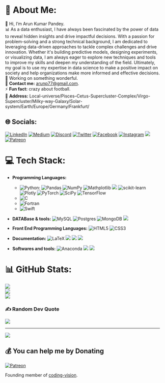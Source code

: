 # 💫 About Me:
👋 Hi, I’m Arun Kumar Pandey.<br>
📊 As a data enthusiast, I have always been fascinated by the power of data to reveal hidden insights and drive impactful decisions. With a passion for problem-solving and a strong technical background, I am dedicated to leveraging data-driven approaches to tackle complex challenges and drive innovation. Whether it's building predictive models, designing experiments, or visualizing data, I am always eager to explore new techniques and tools to improve my skills and deepen my understanding of the field. Ultimately, my goal is to use my expertise in data science to make a positive impact on society and help organizations make more informed and effective decisions.<br>
🔎 Working on something wonderful. <br>
📨 **Contact me:** [arunp77@gmail.com](arunp77@gmail.com).<br>
⚡ **Fun fact:** crazy about football.<br>
📍 **Address:** Local-universe/Pisces–Cetus-Supercluster-Complex/Virgo-Supercluster/Milky-way-Galaxy/Solar-system/Earth/Europe/Germany/Frankfurt/ <br>

## 🌐 Socials:
[![LinkedIn](https://img.shields.io/badge/LinkedIn-%230077B5.svg?logo=linkedin&logoColor=white)](https://linkedin.com/in/arunp77) 
[![Medium](https://img.shields.io/badge/Medium-12100E?logo=medium&logoColor=white)](https://medium.com/@arunp77)
[![Discord](https://img.shields.io/badge/Discord-%237289DA.svg?logo=discord&logoColor=white)](https://discord.gg/dmXXn33m) 
[![Twitter](https://img.shields.io/badge/Twitter-%231DA1F2.svg?logo=Twitter&logoColor=white)](https://twitter.com/arunp77_)
[![Facebook](https://img.shields.io/badge/Facebook-%231877F2.svg?logo=Facebook&logoColor=white)](https://facebook.com/arunp77) 
[![Instagram](https://img.shields.io/badge/Instagram-%23E4405F.svg?logo=Instagram&logoColor=white)](https://instagram.com/arunp77) 
[<img src="https://img.shields.io/badge/Codeally-yellowgreen.svg?logo=Codeally">](https://codeally.io/cv/326816772d3a4cfd0afacb84)
[![Patreon](https://img.shields.io/badge/Patreon-F96854?style=for-the-badge&logo=patreon&logoColor=white)](https://patreon.com/user?u=87801682)

# 💻 Tech Stack:

- **Programming Languages:** 
  - ![Python](https://img.shields.io/badge/python-3670A0?style=flat-square&logo=python&logoColor=ffdd54): 
    ![Pandas](https://img.shields.io/badge/pandas-%23150458.svg?style=flat-square&logo=pandas&logoColor=white) 
    ![NumPy](https://img.shields.io/badge/numpy-%23013243.svg?style=flat-square&logo=numpy&logoColor=white) 
    ![Mathplotlib](https://img.shields.io/badge/Mathplotlib-gruvbox)
    [<img src="https://img.shields.io/badge/Seaborn-informational.svg?logo=Seaborn">](https://seaborn.pydata.org/)
    ![scikit-learn](https://img.shields.io/badge/scikit--learn-%23F7931E.svg?style=flat-square&logo=scikit-learn&logoColor=white)
    ![Plotly](https://img.shields.io/badge/Plotly-%233F4F75.svg?style=flat-square&logo=plotly&logoColor=white)
    ![PyTorch](https://img.shields.io/badge/PyTorch-%23EE4C2C.svg?style=flat-square&logo=PyTorch&logoColor=white) 
    ![SciPy](https://img.shields.io/badge/SciPy-%230C55A5.svg?style=flat-square&logo=scipy&logoColor=%white)
    ![TensorFlow](https://img.shields.io/badge/TensorFlow-%23FF6F00.svg?style=flat-square&logo=TensorFlow&logoColor=white) 
  - ![C](https://img.shields.io/badge/c-%2300599C.svg?style=flat-square&logo=c&logoColor=white)
  - ![Fortran](https://img.shields.io/badge/Fortran-%23734F96.svg?style=flat-square&logo=fortran&logoColor=white)
  - ![Swift](https://img.shields.io/badge/swift-F54A2A?style=flat-square&logo=swift&logoColor=white) 

- **DATABase & tools:** ![MySQL](https://img.shields.io/badge/mysql-%2300f.svg?style=flat-square&logo=mysql&logoColor=white) 
![Postgres](https://img.shields.io/badge/postgres-%23316192.svg?style=plastic&logo=postgresql&logoColor=white)
![MongoDB](https://img.shields.io/badge/MongoDB-%234ea94b.svg?style=flat-square&logo=mongodb&logoColor=white)
[<img src="https://img.shields.io/badge/MS Excel-blue.svg?logo=Excel">](https://www.office.com/excel)

- **Front End Programming Languages:** ![HTML5](https://img.shields.io/badge/html5-%23E34F26.svg?style=flat-square&logo=html5&logoColor=white) 
![CSS3](https://img.shields.io/badge/css3-%231572B6.svg?style=flat-square&logo=css3&logoColor=white) 

- **Documentation:** ![LaTeX](https://img.shields.io/badge/latex-%23008080.svg?style=flat-square&logo=latex&logoColor=white) 
 [<img src="https://img.shields.io/badge/MS word-blue.svg?logo=msword">](https://www.office.com/word)
 [<img src="https://img.shields.io/badge/Mac Pages-important.svg?logo=Pages">](https://www.apple.com/pages)
 [<img src="https://img.shields.io/badge/Mac Keynotes-blue.svg?logo=Keynotes">](https://www.apple.com/keynotes)
 

- **Softwares and tools:** ![Anaconda](https://img.shields.io/badge/Anaconda-%2344A833.svg?style=flat-square&logo=anaconda&logoColor=white) 
 [<img src="https://img.shields.io/badge/dockerhub-blue.svg?logo=docker">](https://hub.docker.com/)
 [<img src="https://img.shields.io/badge/deepnote-white.svg?logo=deepnote">](https://deepnote.com/)
 

# 📊 GitHub Stats:
![](https://github-readme-stats.vercel.app/api?username=arunsinp&theme=merko&hide_border=false&include_all_commits=false&count_private=false)<br/>
![](https://github-readme-streak-stats.herokuapp.com/?user=arunsinp&theme=merko&hide_border=false)<br/>
![](https://github-readme-stats.vercel.app/api/top-langs/?username=arunsinp&theme=merko&hide_border=false&include_all_commits=false&count_private=false&layout=compact)

### ✍️ Random Dev Quote
![](https://quotes-github-readme.vercel.app/api?type=horizontal&theme=radical)

---
[![](https://visitcount.itsvg.in/api?id=arunsinp&icon=5&color=0)](https://visitcount.itsvg.in)

  ## 💰 You can help me by Donating
  [![Patreon](https://img.shields.io/badge/Patreon-F96854?style=for-the-badge&logo=patreon&logoColor=white)](https://patreon.com/user?u=87801682)


Founding member of [coding-vision]( https://arunsinp.github.io/vision-coding/).
<!------
https://github.com/anuraghazra/github-readme-stats
------>
<!-- Proudly created with GPRM ( https://gprm.itsvg.in ) -->
